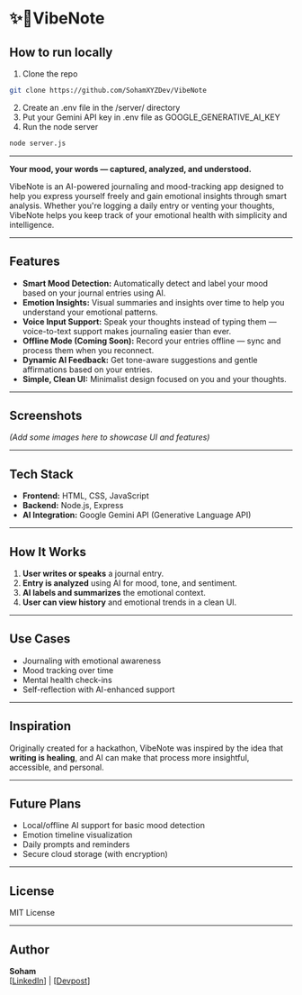 # ✨📝VibeNote

## How to run locally

1) Clone the repo
```bash
git clone https://github.com/SohamXYZDev/VibeNote
```
2) Create an .env file in the /server/ directory
3) Put your Gemini API key in .env file as GOOGLE_GENERATIVE_AI_KEY
4) Run the node server
```bash
node server.js
```
---

**Your mood, your words — captured, analyzed, and understood.**

VibeNote is an AI-powered journaling and mood-tracking app designed to help you express yourself freely and gain emotional insights through smart analysis. Whether you're logging a daily entry or venting your thoughts, VibeNote helps you keep track of your emotional health with simplicity and intelligence.

---

## Features

- **Smart Mood Detection:** Automatically detect and label your mood based on your journal entries using AI.
- **Emotion Insights:** Visual summaries and insights over time to help you understand your emotional patterns.
- **Voice Input Support:** Speak your thoughts instead of typing them — voice-to-text support makes journaling easier than ever.
- **Offline Mode (Coming Soon):** Record your entries offline — sync and process them when you reconnect.
- **Dynamic AI Feedback:** Get tone-aware suggestions and gentle affirmations based on your entries.
- **Simple, Clean UI:** Minimalist design focused on you and your thoughts.

---

## Screenshots

*(Add some images here to showcase UI and features)*

---

## Tech Stack

- **Frontend:** HTML, CSS, JavaScript
- **Backend:** Node.js, Express
- **AI Integration:** Google Gemini API (Generative Language API)

---

## How It Works

1. **User writes or speaks** a journal entry.
2. **Entry is analyzed** using AI for mood, tone, and sentiment.
3. **AI labels and summarizes** the emotional context.
4. **User can view history** and emotional trends in a clean UI.

---

## Use Cases

- Journaling with emotional awareness
- Mood tracking over time
- Mental health check-ins
- Self-reflection with AI-enhanced support

---

## Inspiration

Originally created for a hackathon, VibeNote was inspired by the idea that **writing is healing**, and AI can make that process more insightful, accessible, and personal.

---

## Future Plans

- Local/offline AI support for basic mood detection
- Emotion timeline visualization
- Daily prompts and reminders
- Secure cloud storage (with encryption)

---

## License

MIT License

---

## Author

**Soham**  
[[LinkedIn](https://devpost.com/SohamXYZ)] | [[Devpost](https://devpost.com/SohamXYZ)]

